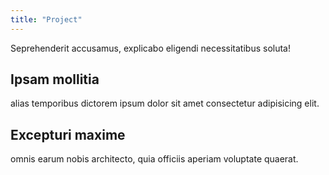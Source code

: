 ```yaml
---
title: "Project"
---
```

Seprehenderit accusamus, explicabo eligendi necessitatibus soluta! 

## Ipsam mollitia

alias temporibus dictorem ipsum dolor sit amet consectetur adipisicing elit. 

## Excepturi maxime 

omnis earum nobis architecto, quia officiis aperiam voluptate quaerat.